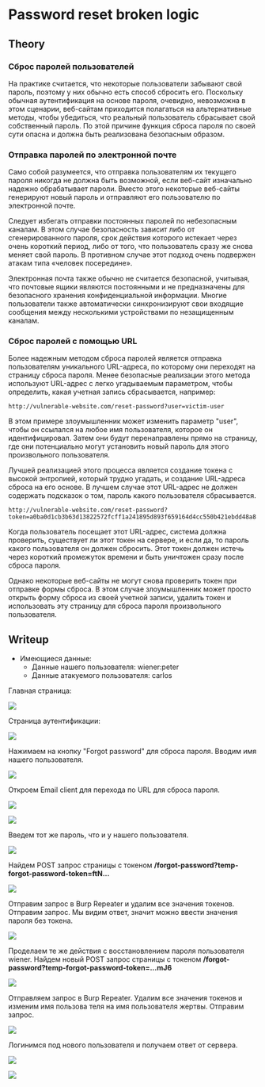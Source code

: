 # Password reset broken logic

## Theory

<h3>Сброс паролей пользователей</h3>

На практике считается, что некоторые пользователи забывают свой пароль, поэтому у них обычно есть способ сбросить его. Поскольку обычная аутентификация на основе пароля, очевидно, невозможна в этом сценарии, веб-сайтам приходится полагаться на альтернативные методы, чтобы убедиться, что реальный пользователь сбрасывает свой собственный пароль. По этой причине функция сброса пароля по своей сути опасна и должна быть реализована безопасным образом.

<h3>Отправка паролей по электронной почте</h3>

Само собой разумеется, что отправка пользователям их текущего пароля никогда не должна быть возможной, если веб-сайт изначально надежно обрабатывает пароли. Вместо этого некоторые веб-сайты генерируют новый пароль и отправляют его пользователю по электронной почте.

Cледует избегать отправки постоянных паролей по небезопасным каналам. В этом случае безопасность зависит либо от сгенерированного пароля, срок действия которого истекает через очень короткий период, либо от того, что пользователь сразу же снова меняет свой пароль. В противном случае этот подход очень подвержен атакам типа «человек посередине».

Электронная почта также обычно не считается безопасной, учитывая, что почтовые ящики являются постоянными и не предназначены для безопасного хранения конфиденциальной информации. Многие пользователи также автоматически синхронизируют свои входящие сообщения между несколькими устройствами по незащищенным каналам.

<h3>Сброс паролей с помощью URL</h3>

Более надежным методом сброса паролей является отправка пользователям уникального URL-адреса, по которому они переходят на страницу сброса пароля. Менее безопасные реализации этого метода используют URL-адрес с легко угадываемым параметром, чтобы определить, какая учетная запись сбрасывается, например:
```
http://vulnerable-website.com/reset-password?user=victim-user
```

В этом примере злоумышленник может изменить параметр "user", чтобы он ссылался на любое имя пользователя, которое он идентифицировал. Затем они будут перенаправлены прямо на страницу, где они потенциально могут установить новый пароль для этого произвольного пользователя.

Лучшей реализацией этого процесса является создание токена с высокой энтропией, который трудно угадать, и создание URL-адреса сброса на его основе. В лучшем случае этот URL-адрес не должен содержать подсказок о том, пароль какого пользователя сбрасывается.
```
http://vulnerable-website.com/reset-password?token=a0ba0d1cb3b63d13822572fcff1a241895d893f659164d4cc550b421ebdd48a8
```

Когда пользователь посещает этот URL-адрес, система должна проверить, существует ли этот токен на сервере, и если да, то пароль какого пользователя он должен сбросить. Этот токен должен истечь через короткий промежуток времени и быть уничтожен сразу после сброса пароля.

Однако некоторые веб-сайты не могут снова проверить токен при отправке формы сброса. В этом случае злоумышленник может просто открыть форму сброса из своей учетной записи, удалить токен и использовать эту страницу для сброса пароля произвольного пользователя.


## Writeup

* Имеющиеся данные: 
    * Данные нашего пользователя: wiener:peter
    * Данные атакуемого пользователя: carlos

Главная страница:

![](https://github.com/fobblified/Writeups/blob/main/Portswigger/Authetication/Password_reset_broken_logic/assets/1.png)

Страница аутентификации:

![](https://github.com/fobblified/Writeups/blob/main/Portswigger/Authetication/Password_reset_broken_logic/assets/2.png)

Нажимаем на кнопку "Forgot password" для сброса пароля. Вводим имя нашего пользователя.

![](https://github.com/fobblified/Writeups/blob/main/Portswigger/Authetication/Password_reset_broken_logic/assets/3.png)

Откроем Email client для перехода по URL для сброса пароля.

![](https://github.com/fobblified/Writeups/blob/main/Portswigger/Authetication/Password_reset_broken_logic/assets/4.png)

![](https://github.com/fobblified/Writeups/blob/main/Portswigger/Authetication/Password_reset_broken_logic/assets/5.png)

Введем тот же пароль, что и у нашего пользователя.

![](https://github.com/fobblified/Writeups/blob/main/Portswigger/Authetication/Password_reset_broken_logic/assets/6.png)

Найдем POST запрос страницы с токеном **/forgot-password?temp-forgot-password-token=ftN...**

![](https://github.com/fobblified/Writeups/blob/main/Portswigger/Authetication/Password_reset_broken_logic/assets/7.png)

Отправим запрос в Burp Repeater и удалим все значения токенов. Отправим запрос. Мы видим ответ, значит можно ввести значения пароля без токена.

![](https://github.com/fobblified/Writeups/blob/main/Portswigger/Authetication/Password_reset_broken_logic/assets/8.png)

Проделаем те же действия с восстановлением пароля пользователя wiener. Найдем новый POST запрос страницы с токеном **/forgot-password?temp-forgot-password-token=...mJ6**

![](https://github.com/fobblified/Writeups/blob/main/Portswigger/Authetication/Password_reset_broken_logic/assets/9.png)

Отправляем запрос в Burp Repeater. Удалим все значения токенов и изменим имя пользова
теля на имя пользователя жертвы. Отправим запрос.

![](https://github.com/fobblified/Writeups/blob/main/Portswigger/Authetication/Password_reset_broken_logic/assets/10.png)

Логинимся под нового пользователя и получаем ответ от сервера.

![](https://github.com/fobblified/Writeups/blob/main/Portswigger/Authetication/Password_reset_broken_logic/assets/11.png)

![](https://github.com/fobblified/Writeups/blob/main/Portswigger/Authetication/Password_reset_broken_logic/assets/12.png)
